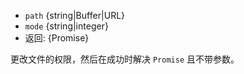 <!-- YAML
added: v10.0.0
-->

* `path` {string|Buffer|URL}
* `mode` {string|integer}
* 返回: {Promise}

更改文件的权限，然后在成功时解决 `Promise` 且不带参数。

